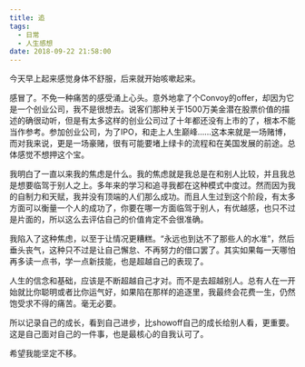 ```yaml
---
title: 追
tags:
  - 日常
  - 人生感想
date: 2018-09-22 21:58:00
---
```

今天早上起来感觉身体不舒服，后来就开始咳嗽起来。

<!-- more -->
感冒了。不免一种痛苦的感受涌上心头。意外地拿了个Convoy的offer，却因为它是一个创业公司，我不是很想去。说客们那种关于1500万美金潜在股票价值的描述的确很动听，但是有太多这样的创业公司过了十年都还没有上市的了，根本不能当作参考。参加创业公司，为了IPO，和走上人生巅峰……这本来就是一场赌博，而对我来说，更是一场豪赌，很有可能要堵上绿卡的流程和在美国发展的前途。总体感觉不想押这个宝。

我明白了一直以来我的焦虑是什么。我的焦虑就是我总是在和别人比较，并且我总是想要临驾于别人之上。多年来的学习和追寻我都在这种模式中度过。然而因为我的自制力和天赋，我并没有顶端的人们那么成功。而且人生过到这个阶段，有太多方面可以衡量一个人的成功了，你要在哪一方面临驾于别人，有优越感，也只不过是片面的，所以这么去评估自己的价值肯定不会很准确。

我陷入了这种焦虑，以至于让情况更糟糕。“永远也到达不了那些人的水准”，然后垂头丧气，这种只不过是让自己懈怠、不再努力的借口罢了。其实如果每一天哪怕再多读一点书，学一点新技能，也是超越自己的表现了。

人生的信念和基础，应该是不断超越自己才对。而不是去超越别人。总有人在一开始就比你聪明或者比你运气好，如果陷在那样的追逐里，我最终会花费一生，仍然饱受求不得的痛苦。毫无必要。

所以记录自己的成长，看到自己进步，比showoff自己的成长给别人看，更重要。这是自己面对自己的一件事，也是最核心的自我认可了。

希望我能坚定不移。
